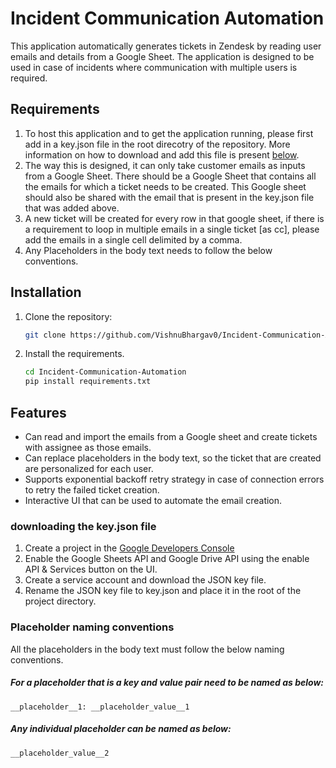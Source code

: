 # Incident Communication Automation
This application automatically generates tickets in Zendesk by reading user emails and details from a Google Sheet. The application is designed to be used in case of incidents where communication with multiple users is required.

## Requirements
1. To host this application and to get the application running, please first add in a key.json file in the root direcotry of the repository. More information on how to download and add this file is present [below](here.com).
2. The way this is designed, it can only take customer emails as inputs from a Google Sheet. There should be a Google Sheet that contains all the emails for which a ticket needs to be created. This Google sheet should also be shared with the email that is present in the key.json file that was added above.
2. A new ticket will be created for every row in that google sheet, if there is a requirement to loop in multiple emails in a single ticket [as cc], please add the emails in a single cell delimited by a comma.
3. Any Placeholders in the body text needs to follow the below conventions. 


## Installation

1. Clone the repository:
   ```bash
   git clone https://github.com/VishnuBhargav0/Incident-Communication-Automation.git
2. Install the requirements. 
    ``` bash
   cd Incident-Communication-Automation
   pip install requirements.txt
    ```

## Features
- Can read and import the emails from a Google sheet and create tickets with assignee as those emails. 
- Can replace placeholders in the body text, so the ticket that are created are personalized for each user. 
- Supports exponential backoff retry strategy in case of connection errors to retry the failed ticket creation.
- Interactive UI that can be used to automate the email creation.


### downloading the key.json file
1. Create a project in the [Google Developers Console](https://console.cloud.google.com/)
2. Enable the Google Sheets API and Google Drive API using the enable API & Services button on the UI.
3. Create a service account and download the JSON key file.
4. Rename the JSON key file to key.json and place it in the root of the project directory.

### Placeholder naming conventions
All the placeholders in the body text must follow the below naming conventions. 
##### For a placeholder that is a key and value pair need to be named as below: 
####
```
__placeholder__1: __placeholder_value__1
```

##### Any individual placeholder can be named as below: 
####
```
__placeholder_value__2
```